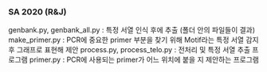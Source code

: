 ### SA 2020 (R&J)
genbank.py, genbank_all.py : 특정 서열 인식 후에 추출 (폴더 안의 파일들이 결과)
make_primer.py : PCR에 중요한 primer 부분을 찾기 위해 Motif라는 특정 서열 감지 후 그래프로 표현해 제안
process.py, process_telo.py : 전처리 및 특정 서열 추출 프로그램
primer.py : PCR에 사용되는 primer가 어느 위치에 붙을 지 제안하는 프로그램

